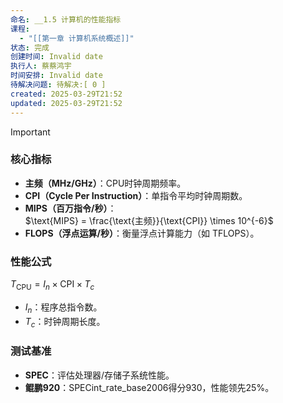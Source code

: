 ```yaml
---
命名: __1.5 计算机的性能指标
课程:
  - "[[第一章 计算机系统概述]]"
状态: 完成
创建时间: Invalid date
执行人: 蔡蔡鸿宇
时间安排: Invalid date
待解决问题: 待解决:[ 0 ]
created: 2025-03-29T21:52
updated: 2025-03-29T21:52
---
```

> [!important]

### 核心指标

- **主频（MHz/GHz）**：CPU时钟周期频率。
- **CPI（Cycle Per Instruction）**：单指令平均时钟周期数。
- **MIPS（百万指令/秒）**：  
    $\text{MIPS} = \frac{\text{主频}}{\text{CPI}} \times 10^{-6}$
- **FLOPS（浮点运算/秒）**：衡量浮点计算能力（如 TFLOPS）。

### 性能公式

$T_{\text{CPU}} = I_n \times \text{CPI} \times T_c$

- $I_n$：程序总指令数。
- $T_c$：时钟周期长度。

### 测试基准

- **SPEC**：评估处理器/存储子系统性能。
- **鲲鹏920**：SPECint_rate_base2006得分930，性能领先25%。